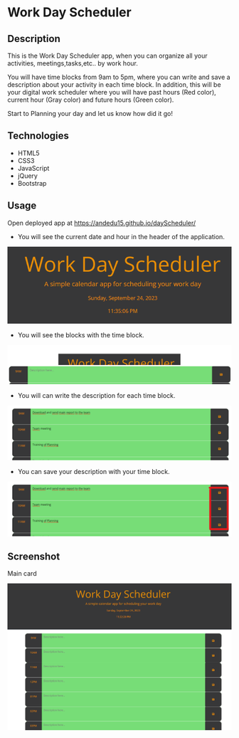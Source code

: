 # Work Day Scheduler

## Description

This is the Work Day Scheduler app, when you can organize all your activities, meetings,tasks,etc.. by work hour.

You will have time blocks from 9am to 5pm, where you can write and save a description about your activity in each time block. In addition, this will be your digital work scheduler where you will have past hours (Red color),  current hour (Gray color) and future hours (Green color).

Start to Planning your day and let us know how did it go!

## Technologies

- HTML5
- CSS3
- JavaScript
- jQuery
- Bootstrap

## Usage

Open deployed app at https://andedu15.github.io/dayScheduler/

 - You will see the current date and hour in the header of the application.

![Alt text](assets/img/image-1.png)

 - You will see the blocks with the time block.

 ![Alt text](assets/img/image-2.png)

 - You will can write the description for each time block.

 ![Alt text](assets/img/image-3.png)

 - You can save your description with your time block.

 ![Alt text](assets/img/image-4.png)


## Screenshot

Main card

![Alt text](assets/img/image.png)

